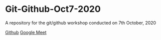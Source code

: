 # Git-Github-Oct7-2020
A repository for the git/github workshop conducted on 7th October, 2020 

[Github](https://github.com/Thepetapixl)
[Google Meet](https://meet.google.com/hzj-gjjz-biw)

